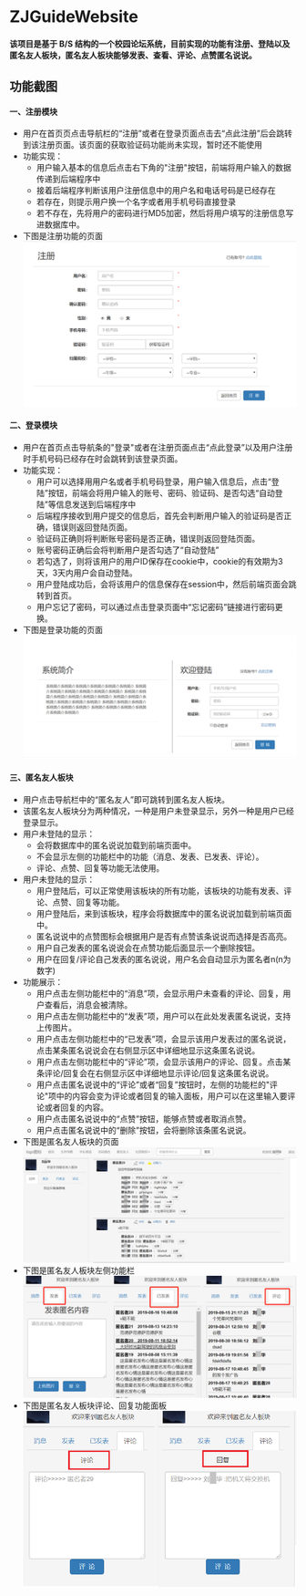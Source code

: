 # ZJGuideWebsite
#### 该项目是基于 B/S 结构的一个校园论坛系统，目前实现的功能有注册、登陆以及匿名友人板块，匿名友人板块能够发表、查看、评论、点赞匿名说说。
## 功能截图  

#### 一、注册模块  
* 用户在首页页点击导航栏的“注册”或者在登录页面点击去“点此注册”后会跳转到该注册页面。该页面的获取验证码功能尚未实现，暂时还不能使用  
* 功能实现：  
    - 用户输入基本的信息后点击右下角的"注册"按钮，前端将用户输入的数据传递到后端程序中  
    - 接着后端程序判断该用户注册信息中的用户名和电话号码是已经存在  
    - 若存在，则提示用户换一个名字或者用手机号码直接登录  
    - 若不存在，先将用户的密码进行MD5加密，然后将用户填写的注册信息写进数据库中。  
* 下图是注册功能的页面
![注册页面](images/register.png "注册页面")   

#### 二、登录模块
* 用户在首页点击导航条的"登录"或者在注册页面点击“点此登录”以及用户注册时手机号码已经存在时会跳转到该登录页面。
* 功能实现：  
    - 用户可以选择用用户名或者手机号码登录，用户输入信息后，点击“登陆”按钮，前端会将用户输入的账号、密码、验证码、是否勾选“自动登陆”等信息发送到后端程序中  
    - 后端程序接收到用户提交的信息后，首先会判断用户输入的验证码是否正确，错误则返回登陆页面。  
    - 验证码正确则将判断账号密码是否正确，错误则返回登陆页面。  
    - 账号密码正确后会将判断用户是否勾选了“自动登陆”
    - 若勾选了，则将该用户的用户ID保存在cookie中，cookie的有效期为3天，3天内用户会自动登陆。  
    - 用户登陆成功后，会将该用户的信息保存在session中，然后前端页面会跳转到首页。  
    - 用户忘记了密码，可以通过点击登录页面中“忘记密码”链接进行密码更换。
* 下图是登录功能的页面
![登录页面](images/login.png "登录页面")  

#### 三、匿名友人板块  
* 用户点击导航栏中的“匿名友人”即可跳转到匿名友人板块。  
* 该匿名友人板块分为两种情况，一种是用户未登录显示，另外一种是用户已经登录显示。
* 用户未登陆的显示：  
    - 会将数据库中的匿名说说加载到前端页面中。  
    - 不会显示左侧的功能栏中的功能（消息、发表、已发表、评论）。  
    - 评论、点赞、回复等功能无法使用。
* 用户未登陆的显示：  
    - 用户登陆后，可以正常使用该板块的所有功能，该板块的功能有发表、评论、点赞、回复等功能。  
    - 用户登陆后，来到该板块，程序会将数据库中的匿名说说加载到前端页面中。  
    - 匿名说说中的点赞图标会根据用户是否有点赞该条说说而选择是否高亮。  
    - 用户自己发表的匿名说说会在点赞功能后面显示一个删除按钮。  
    - 用户在回复/评论自己发表的匿名说说，用户名会自动显示为匿名者n(n为数字)  
* 功能展示：  
    - 用户点击左侧功能栏中的“消息”项，会显示用户未查看的评论、回复，用户查看后，消息会被清除。  
    - 用户点击左侧功能栏中的“发表”项，用户可以在此处发表匿名说说，支持上传图片。  
    - 用户点击左侧功能栏中的“已发表”项，会显示该用户发表过的匿名说说，点击某条匿名说说会在右侧显示区中详细地显示这条匿名说说。  
    - 用户点击左侧功能栏中的“评论”项，会显示该用户的评论、回复。点击某条评论/回复会在右侧显示区中详细地显示评论/回复这条匿名说说。  
    - 用户点击匿名说说中的“评论”或者“回复”按钮时，左侧的功能栏的"评论"项中的内容会变为评论或者回复的输入面板，用户可以在这里输入要评论或者回复的内容。  
    - 用户点击匿名说说中的“点赞”按钮，能够点赞或者取消点赞。  
    - 用户点击匿名说说中的“删除”按钮，会将删除该条匿名说说。
* 下图是匿名友人板块的页面
![匿名友人板块页面](images/anon1.png "匿名友人板块页面")
* 下图是匿名友人板块左侧功能栏
![匿名友人板块左侧功能栏](images/anon2.png "匿名友人板块左侧功能栏")
* 下图是匿名友人板块评论、回复功能面板
![匿名友人板块评论、回复功能面板](images/anon3.png "匿名友人板块评论、回复功能面板")
